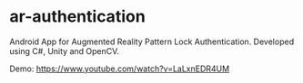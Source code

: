 # ar-authentication
Android App for Augmented Reality Pattern Lock Authentication. Developed using C#, Unity and OpenCV.

Demo: https://www.youtube.com/watch?v=LaLxnEDR4UM